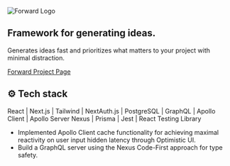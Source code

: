 ![Forward Logo](https://i.postimg.cc/C5BgxyHG/Untitled.png)



## Framework for generating ideas.

Generates ideas fast and prioritizes what matters to your project with minimal distraction.

[Forward Project Page](https://forward-next-project.vercel.app)

## ⚙️ Tech stack

React | Next.js | Tailwind | NextAuth.js | PostgreSQL | GraphQL | Apollo Client | Apollo Server Nexus | Prisma | Jest | React Testing Library

- Implemented Apollo Client cache functionality for achieving maximal reactivity on user input hidden latency through Optimistic UI.
- Build a GraphQL server using the Nexus Code-First approach for type safety.





